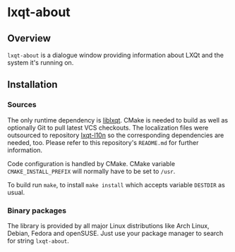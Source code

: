 # lxqt-about

## Overview

`lxqt-about` is a dialogue window providing information about LXQt and the
system it's running on.

## Installation

### Sources

The only runtime dependency is [liblxqt](https://github.com/lxqt/liblxqt).
CMake is needed to build as well as optionally Git to pull latest VCS checkouts.
The localization files were outsourced to repository
[lxqt-l10n](https://github.com/lxqt/lxqt-l10n) so the corresponding dependencies
are needed, too. Please refer to this repository's `README.md` for further
information.

Code configuration is handled by CMake. CMake variable `CMAKE_INSTALL_PREFIX`
will normally have to be set to `/usr`.

To build run `make`, to install `make install` which accepts variable `DESTDIR`
as usual.

### Binary packages

The library is provided by all major Linux distributions like Arch Linux,
Debian, Fedora and openSUSE. Just use your package manager to search for string
`lxqt-about`.
